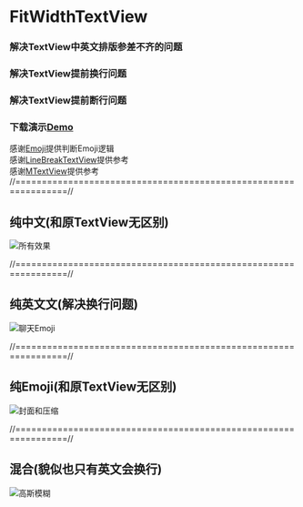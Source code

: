 # FitWidthTextView  
### 解决TextView中英文排版参差不齐的问题  
### 解决TextView提前换行问题  
### 解决TextView提前断行问题  

### 下载演示[Demo](https://raw.githubusercontent.com/Khaos116/FitWidthTextView/master/APK/FitWidthTextView_1.0.0.apk)

感谢[Emoji](https://github.com/vanniktech/Emoji)提供判断Emoji逻辑   
感谢[LineBreakTextView](https://github.com/changer0/LineBreakTextView)提供参考  
感谢[MTextView](https://github.com/yellowcath/MTextView)提供参考  
//================================================================//
##  纯中文(和原TextView无区别)
![所有效果](https://github.com/Khaos116/FitWidthTextView/blob/master/image/1.png)

//================================================================//
##  纯英文文(解决换行问题)
![聊天Emoji](https://github.com/Khaos116/FitWidthTextView/blob/master/image/2.png)

//================================================================//
##  纯Emoji(和原TextView无区别)
![封面和压缩](https://github.com/Khaos116/FitWidthTextView/blob/master/image/3.png)

//================================================================//
##  混合(貌似也只有英文会换行)
![高斯模糊](https://github.com/Khaos116/FitWidthTextView/blob/master/image/4.png)